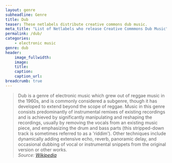 ```yaml
---
layout: genre
subheadline: Genre
title: Dub
teaser: These netlabels distribute creative commons dub music.
meta_title: "List of Netlabels who release Creative Commmons Dub Music"
permalink: /dub/
categories:
    - electronic music
genre: dub
header:
    image_fullwidth: 
    image:
    title: 
    caption: 
    caption_url: 
breadcrumb: true
---
```

> Dub is a genre of electronic music which grew out of reggae music in the 1960s, and is commonly considered a subgenre, though it has developed to extend beyond the scope of reggae. Music in this genre consists predominantly of instrumental remixes of existing recordings and is achieved by significantly manipulating and reshaping the recordings, usually by removing the vocals from an existing music piece, and emphasizing the drum and bass parts (this stripped-down track is sometimes referred to as a 'riddim'). Other techniques include dynamically adding extensive echo, reverb, panoramic delay, and occasional dubbing of vocal or instrumental snippets from the original version or other works.  
<cite>Source: [Wikipedia][1]</cite>




[1]: https://en.wikipedia.org/wiki/Dub_(music)